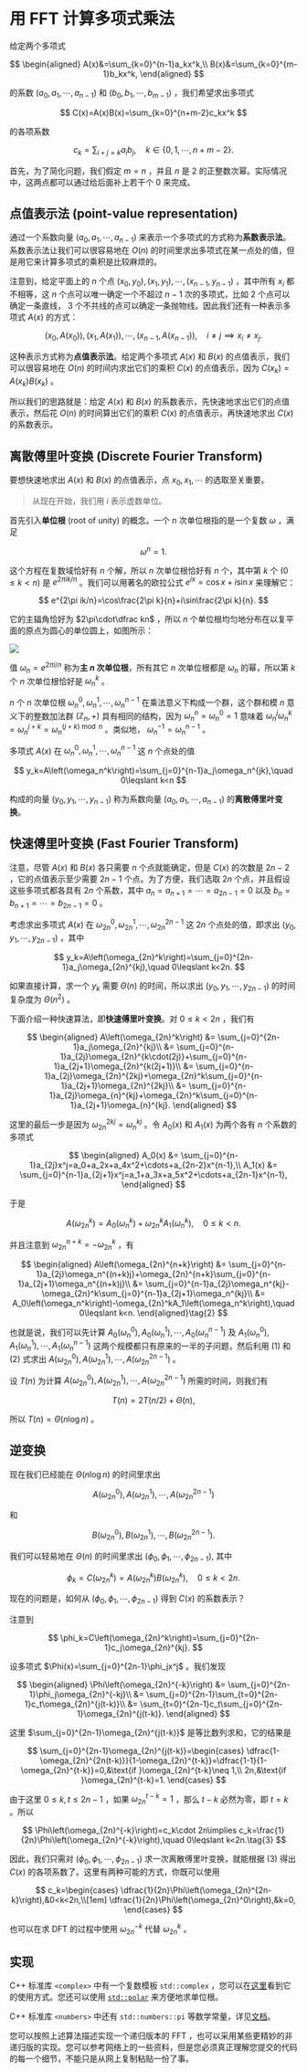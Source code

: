 # 用 FFT 计算多项式乘法

给定两个多项式

$$
\begin{aligned}
A(x)&=\sum_{k=0}^{n-1}a_kx^k,\\
B(x)&=\sum_{k=0}^{m-1}b_kx^k,
\end{aligned}
$$

的系数 $\left(a_0,a_1,\cdots,a_{n-1}\right)$ 和 $\left(b_0,b_1,\cdots,b_{m-1}\right)$ ，我们希望求出多项式

$$
C(x)=A(x)B(x)=\sum_{k=0}^{n+m-2}c_kx^k
$$

的各项系数

$$
c_k=\sum_{i+j=k}a_ib_j,\quad k\in\{0,1,\cdots,n+m-2\}.
$$

首先，为了简化问题，我们假定 $m=n$ ，并且 $n$ 是 $2$ 的正整数次幂。实际情况中，这两点都可以通过给后面补上若干个 $0$ 来完成。

## 点值表示法 (point-value representation)

通过一个系数向量 $\left(a_0,a_1,\cdots,a_{n-1}\right)$ 来表示一个多项式的方式称为**系数表示法**。系数表示法让我们可以很容易地在 $O(n)$ 的时间里求出多项式在某一点处的值，但是用它来计算多项式的乘积是比较麻烦的。

注意到，给定平面上的 $n$ 个点 $\left(x_0,y_0\right),\left(x_1,y_1\right),\cdots,\left(x_{n-1},y_{n-1}\right)$ ，其中所有 $x_i$ 都不相等，这 $n$ 个点可以唯一确定一个不超过 $n-1$ 次的多项式，比如 $2$ 个点可以确定一条直线， $3$ 个不共线的点可以确定一条抛物线。因此我们还有一种表示多项式 $A(x)$ 的方式：

$$
\left(x_0,A\left(x_0\right)\right),\left(x_1,A\left(x_1\right)\right),\cdots,\left(x_{n-1},A\left(x_{n-1}\right)\right),\quad i\neq j\implies x_i\neq x_j.
$$

这种表示方式称为**点值表示法**。给定两个多项式 $A(x)$ 和 $B(x)$ 的点值表示，我们可以很容易地在 $O(n)$ 的时间内求出它们的乘积 $C(x)$ 的点值表示，因为 $C\left(x_k\right)=A\left(x_k\right)B\left(x_k\right)$ 。

所以我们的思路就是：给定 $A(x)$ 和 $B(x)$ 的系数表示，先快速地求出它们的点值表示，然后花 $O(n)$ 的时间算出它们的乘积 $C(x)$ 的点值表示，再快速地求出 $C(x)$ 的系数表示。

## 离散傅里叶变换 (Discrete Fourier Transform)

要想快速地求出 $A(x)$ 和 $B(x)$ 的点值表示，点 $x_0,x_1,\cdots$ 的选取至关重要。

> 从现在开始，我们用 $i$ 表示虚数单位。

首先引入**单位根** (root of unity) 的概念。一个 $n$ 次单位根指的是一个复数 $\omega$ ，满足

$$
\omega^n=1.
$$

这个方程在复数域恰好有 $n$ 个解，所以 $n$ 次单位根恰好有 $n$ 个，其中第 $k$ 个 ($0\leqslant k<n$) 是 $e^{2\pi ik/n}$ 。我们可以用著名的欧拉公式 $e^{ix}=\cos x+i\sin x$ 来理解它：

$$
e^{2\pi ik/n}=\cos\frac{2\pi k}{n}+i\sin\frac{2\pi k}{n}.
$$

它的主辐角恰好为 $2\pi\cdot\dfrac kn$ ，所以 $n$ 个单位根均匀地分布在以复平面的原点为圆心的单位圆上，如图所示：

![](img/root_of_unity.png)

值 $\omega_n=e^{2\pi i/n}$ 称为**主 $n$ 次单位根**，所有其它 $n$ 次单位根都是 $\omega_n$ 的幂，所以第 $k$ 个 $n$ 次单位根恰好是 $\omega_n^k$ 。

$n$ 个 $n$ 次单位根 $\omega_n^0,\omega_n^1,\cdots,\omega_n^{n-1}$ 在乘法意义下构成一个群，这个群和模 $n$ 意义下的整数加法群 $\left(\mathbb Z_n,+\right)$ 具有相同的结构，因为 $\omega_n^n=\omega_n^0=1$ 意味着 $\omega_n^j\omega_n^k=\omega_n^{j+k}=\omega_n^{(j+k)\bmod n}$ 。类似地， $\omega_n^{-1}=\omega_n^{n-1}$ 。

多项式 $A(x)$ 在 $\omega_n^0,\omega_n^1,\cdots,\omega_n^{n-1}$ 这 $n$ 个点处的值

$$
y_k=A\left(\omega_n^k\right)=\sum_{j=0}^{n-1}a_j\omega_n^{jk},\quad 0\leqslant k<n
$$

构成的向量 $\left(y_0,y_1,\cdots,y_{n-1}\right)$ 称为系数向量 $\left(a_0,a_1,\cdots,a_{n-1}\right)$ 的**离散傅里叶变换**。

## 快速傅里叶变换 (Fast Fourier Transform)

注意，尽管 $A(x)$ 和 $B(x)$ 各只需要 $n$ 个点就能确定，但是 $C(x)$ 的次数是 $2n-2$ ，它的点值表示至少需要 $2n-1$ 个点。为了方便，我们选取 $2n$ 个点，并且假设这些多项式都各具有 $2n$ 个系数，其中 $a_n=a_{n+1}=\cdots=a_{2n-1}=0$ 以及 $b_n=b_{n+1}=\cdots=b_{2n-1}=0$ 。

考虑求出多项式 $A(x)$ 在 $\omega_{2n}^0,\omega_{2n}^1,\cdots,\omega_{2n}^{2n-1}$ 这 $2n$ 个点处的值，即求出 $\left(y_0,y_1,\cdots,y_{2n-1}\right)$ ，其中

$$
y_k=A\left(\omega_{2n}^k\right)=\sum_{j=0}^{2n-1}a_j\omega_{2n}^{kj},\quad 0\leqslant k<2n.
$$

如果直接计算，求一个 $y_k$ 需要 $\Theta(n)$ 的时间，所以求出 $\left(y_0,y_1,\cdots,y_{2n-1}\right)$ 的时间复杂度为 $\Theta\left(n^2\right)$ 。

下面介绍一种快速算法，即**快速傅里叶变换**。对 $0\leqslant k<2n$ ，我们有

$$
\begin{aligned}
A\left(\omega_{2n}^k\right)
&= \sum_{j=0}^{2n-1}a_j\omega_{2n}^{kj}\\
&= \sum_{j=0}^{n-1}a_{2j}\omega_{2n}^{k\cdot(2j)}+\sum_{j=0}^{n-1}a_{2j+1}\omega_{2n}^{k(2j+1)}\\
&= \sum_{j=0}^{n-1}a_{2j}\omega_{2n}^{2kj}+\omega_{2n}^k\sum_{j=0}^{n-1}a_{2j+1}\omega_{2n}^{2kj}\\
&= \sum_{j=0}^{n-1}a_{2j}\omega_{n}^{kj}+\omega_{2n}^k\sum_{j=0}^{n-1}a_{2j+1}\omega_{n}^{kj}.
\end{aligned}
$$

这里的最后一步是因为 $\omega_{2n}^{2kj}=\omega_n^{kj}$ 。令 $A_0(x)$ 和 $A_1(x)$ 为两个各有 $n$ 个系数的多项式

$$
\begin{aligned}
A_0(x) &= \sum_{j=0}^{n-1}a_{2j}x^j=a_0+a_2x+a_4x^2+\cdots+a_{2n-2}x^{n-1},\\
A_1(x) &= \sum_{j=0}^{n-1}a_{2j+1}x^j=a_1+a_3x+a_5x^2+\cdots+a_{2n-1}x^{n-1},
\end{aligned}
$$

于是

$$
A\left(\omega_{2n}^k\right)=A_0\left(\omega_n^k\right)+\omega_{2n}^kA_1\left(\omega_n^k\right),\quad 0\leqslant k<n.\tag{1}
$$

并且注意到 $\omega_{2n}^{n+k}=-\omega_{2n}^k$ ，有

$$
\begin{aligned}
A\left(\omega_{2n}^{n+k}\right)
&= \sum_{j=0}^{n-1}a_{2j}\omega_n^{(n+k)j}+\omega_{2n}^{n+k}\sum_{j=0}^{n-1}a_{2j+1}\omega_n^{(n+k)j}\\
&= \sum_{j=0}^{n-1}a_{2j}\omega_n^{kj}-\omega_{2n}^k\sum_{j=0}^{n-1}a_{2j+1}\omega_n^{kj}\\
&= A_0\left(\omega_n^k\right)-\omega_{2n}^kA_1\left(\omega_n^k\right),\quad 0\leqslant k<n.
\end{aligned}\tag{2}
$$

也就是说，我们可以先计算 $A_0\left(\omega_n^0\right),A_0\left(\omega_n^1\right),\cdots,A_0\left(\omega_n^{n-1}\right)$ 及 $A_1\left(\omega_n^0\right),A_1\left(\omega_n^1\right),\cdots,A_1\left(\omega_n^{n-1}\right)$ 这两个规模都只有原来的一半的子问题，然后利用 $(1)$ 和 $(2)$ 式求出 $A\left(\omega_{2n}^0\right),A\left(\omega_{2n}^1\right),\cdots,A\left(\omega_{2n}^{2n-1}\right)$ 。

设 $T(n)$ 为计算 $A\left(\omega_{2n}^0\right),A\left(\omega_{2n}^1\right),\cdots,A\left(\omega_{2n}^{2n-1}\right)$ 所需的时间，则我们有

$$
T(n)=2T(n/2)+\Theta(n),
$$

所以 $T(n)=\Theta\left(n\log n\right)$ 。

## 逆变换

现在我们已经能在 $\Theta(n\log n)$ 的时间里求出

$$
A\left(\omega_{2n}^0\right),A\left(\omega_{2n}^1\right),\cdots,A\left(\omega_{2n}^{2n-1}\right)
$$

和

$$
B\left(\omega_{2n}^0\right),B\left(\omega_{2n}^1\right),\cdots,B\left(\omega_{2n}^{2n-1}\right).
$$

我们可以轻易地在 $\Theta(n)$ 的时间里求出 $\left(\phi_0,\phi_1,\cdots,\phi_{2n-1}\right)$, 其中

$$
\phi_k=C\left(\omega_{2n}^k\right)=A\left(\omega_{2n}^k\right)B\left(\omega_{2n}^k\right),\quad 0\leqslant k<2n.
$$

现在的问题是，如何从 $\left(\phi_0,\phi_1,\cdots,\phi_{2n-1}\right)$ 得到 $C(x)$ 的系数表示？

注意到

$$
\phi_k=C\left(\omega_{2n}^k\right)=\sum_{j=0}^{2n-1}c_j\omega_{2n}^{kj}.
$$

设多项式 $\Phi(x)=\sum_{j=0}^{2n-1}\phi_jx^j$ 。我们发现

$$
\begin{aligned}
\Phi\left(\omega_{2n}^{-k}\right)
&= \sum_{j=0}^{2n-1}\phi_j\omega_{2n}^{-kj}\\
&= \sum_{j=0}^{2n-1}\sum_{t=0}^{2n-1}c_t\omega_{2n}^{j(t-k)}\\
&= \sum_{t=0}^{2n-1}c_t\sum_{j=0}^{2n-1}\omega_{2n}^{j(t-k)}.
\end{aligned}
$$

这里 $\sum_{j=0}^{2n-1}\omega_{2n}^{j(t-k)}$ 是等比数列求和，它的结果是

$$
\sum_{j=0}^{2n-1}\omega_{2n}^{j(t-k)}=\begin{cases}
\dfrac{1-\omega_{2n}^{2n(t-k)}}{1-\omega_{2n}^{t-k}}=\dfrac{1-1}{1-\omega_{2n}^{t-k}}=0,&\text{if }\omega_{2n}^{t-k}\neq 1,\\
2n,&\text{if }\omega_{2n}^{t-k}=1.
\end{cases}
$$

由于这里 $0\leqslant k,t\leqslant 2n-1$ ，如果 $\omega_{2n}^{t-k}=1$ ，那么 $t-k$ 必然为零，即 $t=k$ 。所以

$$
\Phi\left(\omega_{2n}^{-k}\right)=c_k\cdot 2n\implies c_k=\frac{1}{2n}\Phi\left(\omega_{2n}^{-k}\right),\quad 0\leqslant k<2n.\tag{3}
$$

因此，我们只需对 $\left(\phi_0,\phi_1,\cdots,\phi_{2n-1}\right)$ 求一次离散傅里叶变换，就能根据 $(3)$ 得出 $C(x)$ 的各项系数了。这里有两种可能的方式，你既可以使用

$$
c_k=\begin{cases}
\dfrac{1}{2n}\Phi\left(\omega_{2n}^{2n-k}\right),&0<k<2n,\\[1em]
\dfrac{1}{2n}\Phi\left(\omega_{2n}^0\right),&k=0,
\end{cases}
$$

也可以在求 DFT 的过程中使用 $\omega_{2n}^{-k}$ 代替 $\omega_{2n}^k$ 。

## 实现

C++ 标准库 `<complex>` 中有一个复数模板 `std::complex` ，您可以在[这里](https://en.cppreference.com/w/cpp/numeric/complex)看到它的使用方式。您还可以使用 [`std::polar`](https://en.cppreference.com/w/cpp/numeric/complex/polar) 来方便地求单位根。

C++ 标准库 `<numbers>` 中还有 `std::numbers::pi` 等数学常量，详见[文档](https://en.cppreference.com/w/cpp/numeric/constants)。

您可以按照上述算法描述实现一个递归版本的 FFT ，也可以采用某些更精妙的非递归版的实现。您可以参考网络上的一些资料，但是您必须真正理解您提交的代码的每一个细节，不能只是从网上复制粘贴一份了事。